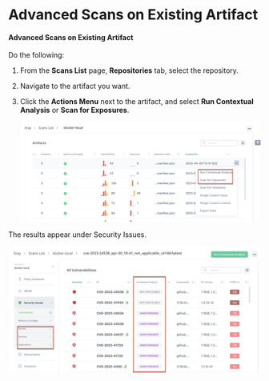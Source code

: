 # Advanced Scans on Existing Artifact

#### Advanced Scans on Existing Artifact <a href="#uuid-cd221cfc-4a22-3a8c-06cd-bd698cb4eb51" id="uuid-cd221cfc-4a22-3a8c-06cd-bd698cb4eb51"></a>

Do the following:

1. From the **Scans List** page, **Repositories** tab, select the repository.
2. Navigate to the artifact you want.
3.  Click the **Actions Menu** next to the artifact, and select **Run Contextual Analysis** or **Scan for Exposures**.

    ![Artifact\_Scan\_Now.png](<../../../../.gitbook/assets/uuid caf9fb4a 5887 6540 98cb 16186b69d1c5.png>)

The results appear under Security Issues.

![Artifact\_Scan\_Now\_Results.png](<../../../../.gitbook/assets/uuid 615d7683 dcac c772 7c46 98e9112ac317.png>)
